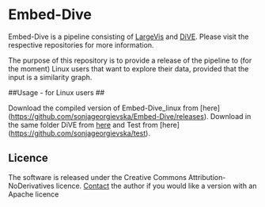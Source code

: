 # Embed-Dive

Embed-Dive is a pipeline consisting of [LargeVis](https://github.com/lferry007/LargeVis) and [DiVE](http://github.com/sonjageorgievska/DiVE/). Please visit the respective repositories for more information.

The purpose of this repository is to provide a release of the pipeline to (for the moment) Linux users that want to explore their data, provided that the input is a similarity graph. 

##Usage - for Linux users ##

Download the compiled version of Embed-Dive_linux from [here] (https://github.com/sonjageorgievska/Embed-Dive/releases). 
Download in the same folder DiVE from [here]( https://github.com/sonjageorgievska/Embed-Dive) and Test from [here] (https://github.com/sonjageorgievska/test). 





## Licence ##
The software is released under the Creative Commons Attribution-NoDerivatives licence.
[Contact](mailto:s.georgievska@esciencecenter.nl) the author if you would like a version with an Apache licence 

